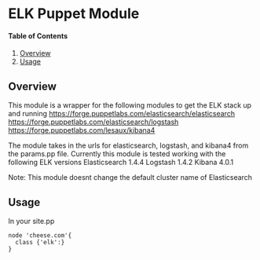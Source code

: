 # ELK Puppet Module

#### Table of Contents
1. [Overview](#overview)
2. [Usage](#usage)

## Overview
This module is a wrapper for the following modules to get the ELK stack up and running
https://forge.puppetlabs.com/elasticsearch/elasticsearch
https://forge.puppetlabs.com/elasticsearch/logstash
https://forge.puppetlabs.com/lesaux/kibana4

The module takes in the urls for elasticsearch, logstash, and kibana4 from the params.pp file.
Currently this module is tested working with the following ELK versions
Elasticsearch 1.4.4
Logstash 1.4.2
Kibana 4.0.1

Note: This module doesnt change the default cluster name of Elasticsearch

## Usage
In your site.pp
```puppet
node 'cheese.com'{
  class {'elk':}
}
```